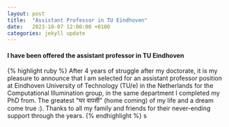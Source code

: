 ```yaml
---
layout: post
title:  "Assistant Professor in TU Eindhoven"
date:   2023-18-07 12:00:00 +0100
categories: jekyll update
---
```



<h4>I have been offered the assistant professor in TU Eindhoven</h4>
{% highlight ruby %}
After 4 years of struggle after my doctorate, it is my pleasure to announce that I am selected for an assistant professor position at
Eindhoven University of Technology (TU/e) in the Netherlands for the Computational Illumination group, in the same department I completed my PhD from.
The greatest "घर वापसी" (home coming) of my life and a dream come true :). Thanks to all my family and friends for their never-ending support through the years.
{% endhighlight %}
s

